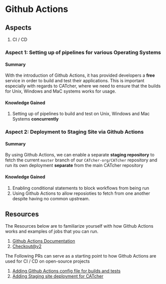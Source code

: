 # Github Actions 

## Aspects

1. CI / CD

### Aspect 1: Setting up of pipelines for various Operating Systems 

#### Summary 

With the introduction of Github Actions, it has provided developers a **free** service in order 
to build and test their applications. This is important especially with regards to CATcher, 
where we need to ensure that the builds for Unix, Windows and MaC systems works for usage. 

#### Knowledge Gained 

1. Setting up of pipelines to build and test on Unix, Windows and Mac Systems **concurrently**

### Aspect 2: Deployment to Staging Site via Github Actions 

#### Summary 

By using Github Actions, we can enable a separate **staging repository** to fetch the current `master` 
branch of our `CATcher-org/CATcher` repository and run its own deployment **separate** from the 
main CATcher repository

#### Knowledge Gained 

1. Enabling conditional statements to block workflows from being run
2. Using Github Actions to allow reposioties to fetch from one another despite having no common upstream.

## Resources 

The Resources below are to familiarize yourself with how Github Actions works and examples of jobs that
you can run. 

1. [Github Actions Documentation](https://docs.github.com/en/actions)
2. [Checkout@v2](https://github.com/marketplace/actions/checkout)

The Following PRs can serve as a starting point to how Github Actions are used for CI / CD on 
open-source projects

1. [Adding Github Actions config file for builds and tests](https://github.com/CATcher-org/CATcher/pull/509)
2. [Adding Staging site deployment for CATcher](https://github.com/CATcher-org/CATcher/pull/546)